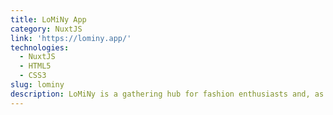 ```yaml
---
title: LoMiNy App 
category: NuxtJS
link: 'https://lominy.app/'
technologies:
  - NuxtJS
  - HTML5
  - CSS3
slug: lominy
description: LoMiNy is a gathering hub for fashion enthusiasts and, as such, we strive to provide the best features one such individual might want.
---
```


